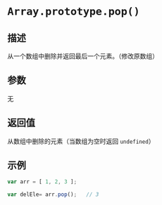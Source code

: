 # `Array.prototype.pop()`

## 描述

从一个数组中删除并返回最后一个元素。（修改原数组）

## 参数

无

## 返回值

从数组中删除的元素（当数组为空时返回 `undefined`）

## 示例

```js
var arr = [ 1, 2, 3 ];

var delEle= arr.pop();   // 3 
```

